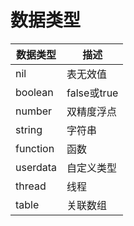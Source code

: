 # 数据类型

| 数据类型     | 描述         |
| -------- | ---------- |
| nil      | 表无效值       |
| boolean  | false或true |
| number   | 双精度浮点      |
| string   | 字符串        |
| function | 函数         |
| userdata | 自定义类型      |
| thread   | 线程         |
| table    | 关联数组       |

